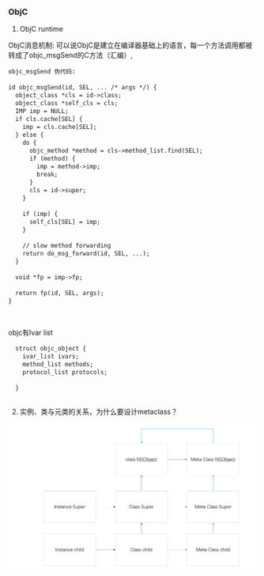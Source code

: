 ### ObjC

1. ObjC runtime

ObjC消息机制: 可以说ObjC是建立在编译器基础上的语言，每一个方法调用都被转成了objc_msgSend的C方法（汇编）,

```
objc_msgSend 伪代码:

id objc_msgSend(id, SEL, ... /* args */) {
  object_class *cls = id->class;
  object_class *self_cls = cls;
  IMP imp = NULL;
  if cls.cache[SEL] {
    imp = cls.cache[SEL];
  } else {
    do {
      objc_method *method = cls->method_list.find(SEL);
      if (method) {
        imp = method->imp;
        break;
      }
      cls = id->super;
    }
    
    if (imp) {
      self_cls[SEL] = imp;
    }

    // slow method forwarding
    return do_msg_forward(id, SEL, ...);
  }

  void *fp = imp->fp;

  return fp(id, SEL, args);
}



```

  objc有Ivar list 
```
  struct objc_object {
    ivar_list ivars;
    method_list methods;
    protocol_list protocols;

  }
   
```

2. 实例、类与元类的关系，为什么要设计metaclass？

![ObjC metaclass](https://github.com/zhenshub/blogger/raw/main/pics/pic_objc_metaclass.png)
